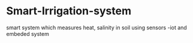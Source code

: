 # Smart-Irrigation-system
smart system which measures heat, salinity in soil using sensors -iot and embeded system
